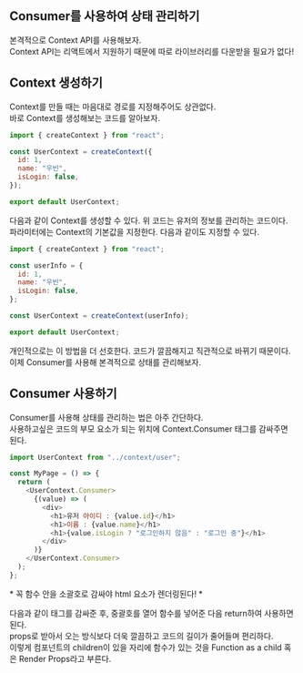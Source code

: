 ## Consumer를 사용하여 상태 관리하기

본격적으로 Context API를 사용해보자.  
Context API는 리액트에서 지원하기 때문에 따로 라이브러리를 다운받을 필요가 없다!

## Context 생성하기

Context를 만들 때는 마음대로 경로를 지정해주어도 상관없다.  
바로 Context를 생성해보는 코드를 알아보자.

```js
import { createContext } from "react";

const UserContext = createContext({
  id: 1,
  name: "우빈",
  isLogin: false,
});

export default UserContext;
```

다음과 같이 Context를 생성할 수 있다. 위 코드는 유저의 정보를 관리하는 코드이다.  
파라미터에는 Context의 기본값을 지정한다. 다음과 같이도 지정할 수 있다.

```js
import { createContext } from "react";

const userInfo = {
  id: 1,
  name: "우빈",
  isLogin: false,
};

const UserContext = createContext(userInfo);

export default UserContext;
```

개인적으로는 이 방법을 더 선호한다. 코드가 깔끔해지고 직관적으로 바뀌기 때문이다.  
이제 Consumer를 사용해 본격적으로 상태를 관리해보자.

## Consumer 사용하기

Consumer를 사용해 상태를 관리하는 법은 아주 간단하다.  
사용하고싶은 코드의 부모 요소가 되는 위치에 Context.Consumer 태그를 감싸주면 된다.

```js
import UserContext from "../context/user";

const MyPage = () => {
  return (
    <UserContext.Consumer>
      {(value) => (
        <div>
          <h1>유저 아이디 : {value.id}</h1>
          <h1>이름 : {value.name}</h1>
          <h1>{value.isLogin ? "로그인하지 않음" : "로그인 중"}</h1>
        </div>
      )}
    </UserContext.Consumer>
  );
};
```

\* 꼭 함수 안을 소괄호로 감싸야 html 요소가 렌더링된다! \*

다음과 같이 태그를 감싸준 후, 중괄호를 열어 함수를 넣어준 다음 return하여 사용하면 된다.  
props로 받아서 오는 방식보다 더욱 깔끔하고 코드의 길이가 줄어들며 편리하다.  
이렇게 컴포넌트의 children이 있을 자리에 함수가 있는 것을 Function as a child 혹은 Render Props라고 부른다.
